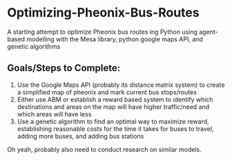 # Optimizing-Pheonix-Bus-Routes

A starting attempt to optimize Pheonix bus routes ing Python using agent-based modelling with the Mesa library, python google maps API, and genetic algorithms

## Goals/Steps to Complete:
1. Use the Google Maps API (probably its distance matrix system) to create a simplified map of pheonix and mark current bus stops/routes
2. Either use ABM or establish a reward based system to identify which destinations and areas on the map will have higher traffic/need and which areas will have less
3. Use a genetic algorithm to find an optimal way to maximize reward, establishing reasonable costs for the time it takes for buses to travel, adding more buses, and adding bus stations

Oh yeah, probably also need to conduct research on similar models.
